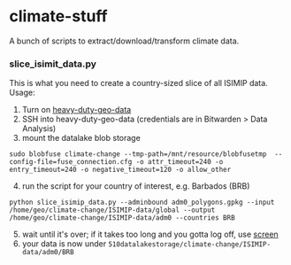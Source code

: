 # climate-stuff

A bunch of scripts to extract/download/transform climate data.

### slice_isimit_data.py

This is what you need to create a country-sized slice of all ISIMIP data.
Usage:
1. Turn on [heavy-duty-geo-data](https://portal.azure.com/#@rodekruis.onmicrosoft.com/resource/subscriptions/b2d243bd-7fab-4a8a-8261-a725ee0e3b47/resourceGroups/510global/providers/Microsoft.Compute/virtualMachines/heavy-duty-geo-data/overview)
2. SSH into heavy-duty-geo-data (credentials are in Bitwarden > Data Analysis)
3. mount the datalake blob storage
```
sudo blobfuse climate-change --tmp-path=/mnt/resource/blobfusetmp  --config-file=fuse_connection.cfg -o attr_timeout=240 -o entry_timeout=240 -o negative_timeout=120 -o allow_other
```
4. run the script for your country of interest, e.g. Barbados (BRB)
```
python slice_isimip_data.py --adminbound adm0_polygons.gpkg --input /home/geo/climate-change/ISIMIP-data/global --output /home/geo/climate-change/ISIMIP-data/adm0 --countries BRB
```
5. wait until it's over; if it takes too long and you gotta log off, use [screen](https://linuxize.com/post/how-to-use-linux-screen/)
6. your data is now under `510datalakestorage/climate-change/ISIMIP-data/adm0/BRB`
